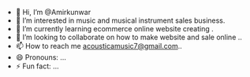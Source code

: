 - 👋 Hi, I’m @Amirkunwar
- 👀 I’m interested in music and musical instrument sales business.
- 🌱 I’m currently learning ecommerce online website creating .
- 💞️ I’m looking to collaborate on how to make website and sale online ..
- 📫 How to reach me acousticamusic7@gmail.com..
- 😄 Pronouns: ...
- ⚡ Fun fact: ...

<!---
Amirkunwar/Amirkunwar is a ✨ special ✨ repository because its `README.md` (this file) appears on your GitHub profile.
You can click the Preview link to take a look at your changes.
--->
